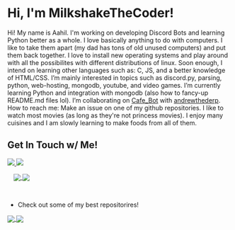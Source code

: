 # Hi, I'm MilkshakeTheCoder!

Hi! My name is Aahil. I'm working on developing Discord Bots and learning Python better as a whole. I love basically anything to do with computers. I like to take them apart (my dad has tons of old unused computers) and put them back together. I love to install new operating systems and play around with all the possibilites with different distributions of linux. Soon enough, I intend on learning other languages such as: C, JS, and a better knowledge of HTML/CSS. I’m mainly interested in topics such as discord.py, parsing, python, web-hosting, mongodb, youtube, and video games. I’m currently learning Python and integration with mongodb (also how to fancy-up README.md files lol). I’m collaborating on [Cafe_Bot](https://github.com/MilkshakeTheCoder/Cafe_Bot) with [andrewthederp](https://github.com/andrewthederp). How to reach me: Make an issue on one of my github repositories. I like to watch most movies (as long as they're not princess movies). I enjoy many cuisines and I am slowly learning to make foods from all of them. 

## Get In Touch w/ Me!

<a href="https://stackoverflow.com/users/15837152/aahil-py">
  <img src="https://img.shields.io/badge/MilkshakeTheCoder-orange?style=for-the-badge&logo=stackoverflow&logoColor=white"/>
</a>

<a href="https://www.hackerrank.com/aahils20191">
  <img src="https://img.shields.io/badge/MilkshakeTheCoder-green?style=for-the-badge&logo=hackerrank&logoColor=white"/>
</a>

⠀
<a href="https://github.com/MilkshakeTheCoder/">
  <img align="center" src="https://github-readme-stats.vercel.app/api?username=MilkshakeTheCoder&show_icons=true&theme=algolia" />
</a>
<a href="https://github.com/MilkshakeTheCoder/">
  <img align="center" src="https://github-readme-stats.vercel.app/api/top-langs/?username=MilkshakeTheCoder&langs_count=5&theme=algolia" />
</a>

⠀
- Check out some of my best repositorires!
<a href="https://github.com/MilkshakeTheCoder/Cafe_Bot">
  <img align="center" src="https://github-readme-stats.vercel.app/api/pin/?username=MilkshakeTheCoder&repo=Cafe_Bot&theme=algolia" />
</a>
<a href="https://github.com/MilkshakeTheCoder/Learning-Python">
  <img align="center" src="https://github-readme-stats.vercel.app/api/pin/?username=MilkshakeTheCoder&repo=Learning-Python&theme=algolia" />
</a>

<!---
MilkshakeTheCoder/MilkshakeTheCoder is a ✨ special ✨ repository because its `README.md` (this file) appears on your GitHub profile.
You can click the Preview link to take a look at your changes.
--->
